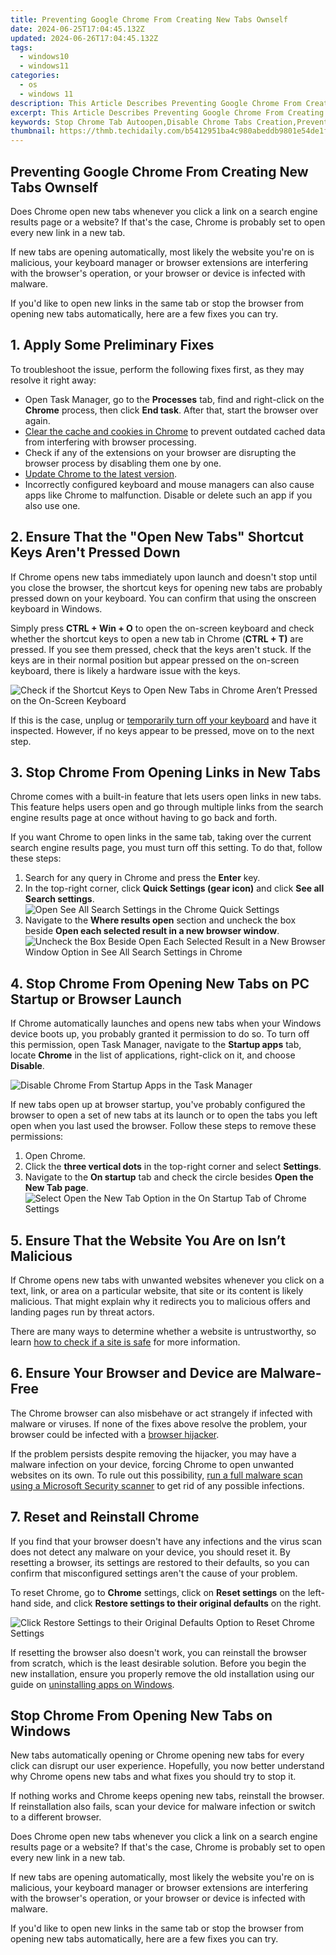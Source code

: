 ```yaml
---
title: Preventing Google Chrome From Creating New Tabs Ownself
date: 2024-06-25T17:04:45.132Z
updated: 2024-06-26T17:04:45.132Z
tags:
  - windows10
  - windows11
categories:
  - os
  - windows 11
description: This Article Describes Preventing Google Chrome From Creating New Tabs Ownself
excerpt: This Article Describes Preventing Google Chrome From Creating New Tabs Ownself
keywords: Stop Chrome Tab Autoopen,Disable Chrome Tabs Creation,Prevent Chrome Autotabbing,Halt Google Chrome New Tabs,Control Chrome Self-Open Tabs,Chrome Tab Management Settings,Stop Autoopening Chrome Tabs
thumbnail: https://thmb.techidaily.com/b5412951ba4c980abeddb9801e54de1f43b896bc3e121a51c5e15daf74ce2873.jpg
---
```


## Preventing Google Chrome From Creating New Tabs Ownself

 Does Chrome open new tabs whenever you click a link on a search engine results page or a website? If that's the case, Chrome is probably set to open every new link in a new tab.

 If new tabs are opening automatically, most likely the website you're on is malicious, your keyboard manager or browser extensions are interfering with the browser's operation, or your browser or device is infected with malware.

 If you'd like to open new links in the same tab or stop the browser from opening new tabs automatically, here are a few fixes you can try.

## 1\. Apply Some Preliminary Fixes

 To troubleshoot the issue, perform the following fixes first, as they may resolve it right away:

* Open Task Manager, go to the **Processes** tab, find and right-click on the **Chrome** process, then click **End task**. After that, start the browser over again.
* [Clear the cache and cookies in Chrome](https://www.makeuseof.com/how-to-clear-cookies-cache-in-chrome/) to prevent outdated cached data from interfering with browser processing.
* Check if any of the extensions on your browser are disrupting the browser process by disabling them one by one.
* [Update Chrome to the latest version](https://www.makeuseof.com/how-to-update-google-chrome/).
* Incorrectly configured keyboard and mouse managers can also cause apps like Chrome to malfunction. Disable or delete such an app if you also use one.

## 2\. Ensure That the "Open New Tabs" Shortcut Keys Aren't Pressed Down

 If Chrome opens new tabs immediately upon launch and doesn't stop until you close the browser, the shortcut keys for opening new tabs are probably pressed down on your keyboard. You can confirm that using the onscreen keyboard in Windows.

 Simply press **CTRL + Win + O** to open the on-screen keyboard and check whether the shortcut keys to open a new tab in Chrome (**CTRL + T)** are pressed. If you see them pressed, check that the keys aren't stuck. If the keys are in their normal position but appear pressed on the on-screen keyboard, there is likely a hardware issue with the keys.

![Check if the Shortcut Keys to Open New Tabs in Chrome Aren’t Pressed on the On-Screen Keyboard](https://static1.makeuseofimages.com/wordpress/wp-content/uploads/2023/07/2-check-if-the-shortcut-keys-to-open-new-tabs-in-chrome-aren-t-pressed-on-the-on-screen-keyboard.jpg)

 If this is the case, unplug or [temporarily turn off your keyboard](https://www.makeuseof.com/windows-disable-laptop-keyboard/) and have it inspected. However, if no keys appear to be pressed, move on to the next step.

## 3\. Stop Chrome From Opening Links in New Tabs

 Chrome comes with a built-in feature that lets users open links in new tabs. This feature helps users open and go through multiple links from the search engine results page at once without having to go back and forth.

 If you want Chrome to open links in the same tab, taking over the current search engine results page, you must turn off this setting. To do that, follow these steps:

1. Search for any query in Chrome and press the **Enter** key.
2. In the top-right corner, click **Quick Settings (gear icon)** and click **See all Search settings**.  
![Open See All Search Settings in the Chrome Quick Settings](https://static1.makeuseofimages.com/wordpress/wp-content/uploads/2023/07/3-open-see-all-search-settings-in-the-chrome-quick-settings.jpg)
3. Navigate to the **Where results open** section and uncheck the box beside **Open each selected result in a new browser window**.  
![Uncheck the Box Beside Open Each Selected Result in a New Browser Window Option in See All Search Settings in Chrome](https://static1.makeuseofimages.com/wordpress/wp-content/uploads/2023/07/4-uncheck-the-box-beside-open-each-selected-result-in-a-new-browser-window-option-in-see-all-search-settings-in-chrome.jpg)

## 4\. Stop Chrome From Opening New Tabs on PC Startup or Browser Launch

 If Chrome automatically launches and opens new tabs when your Windows device boots up, you probably granted it permission to do so. To turn off this permission, open Task Manager, navigate to the **Startup apps** tab, locate **Chrome** in the list of applications, right-click on it, and choose **Disable**.

![Disable Chrome From Startup Apps in the Task Manager](https://static1.makeuseofimages.com/wordpress/wp-content/uploads/2023/07/disable-chrome-from-startup-apps-in-the-task-manager-1.jpg)

 If new tabs open up at browser startup, you've probably configured the browser to open a set of new tabs at its launch or to open the tabs you left open when you last used the browser. Follow these steps to remove these permissions:

1. Open Chrome.
2. Click the **three vertical dots** in the top-right corner and select **Settings**.
3. Navigate to the **On startup** tab and check the circle besides **Open the New Tab page**.  
![Select Open the New Tab Option in the On Startup Tab of Chrome Settings](https://static1.makeuseofimages.com/wordpress/wp-content/uploads/2023/07/6-select-open-the-new-tab-option-in-the-on-startup-tab-of-chrome-settings.jpg)

## 5\. Ensure That the Website You Are on Isn’t Malicious

 If Chrome opens new tabs with unwanted websites whenever you click on a text, link, or area on a particular website, that site or its content is likely malicious. That might explain why it redirects you to malicious offers and landing pages run by threat actors.

 There are many ways to determine whether a website is untrustworthy, so learn [how to check if a site is safe](https://www.makeuseof.com/how-to-check-if-a-website-is-safe-to-use/) for more information.

## 6\. Ensure Your Browser and Device are Malware-Free

 The Chrome browser can also misbehave or act strangely if infected with malware or viruses. If none of the fixes above resolve the problem, your browser could be infected with a [browser hijacker](https://www.makeuseof.com/what-is-browser-hijacking/).

 If the problem persists despite removing the hijacker, you may have a malware infection on your device, forcing Chrome to open unwanted websites on its own. To rule out this possibility, [run a full malware scan using a Microsoft Security scanner](https://www.makeuseof.com/microsoft-safety-scanner-guide/) to get rid of any possible infections.

## 7\. Reset and Reinstall Chrome

 If you find that your browser doesn't have any infections and the virus scan does not detect any malware on your device, you should reset it. By resetting a browser, its settings are restored to their defaults, so you can confirm that misconfigured settings aren't the cause of your problem.

 To reset Chrome, go to **Chrome** settings, click on **Reset settings** on the left-hand side, and click **Restore settings to their original defaults** on the right.

![Click Restore Settings to their Original Defaults Option to Reset Chrome Settings](https://static1.makeuseofimages.com/wordpress/wp-content/uploads/2023/07/7-click-restore-settings-to-their-original-defaults-option-to-reset-chrome-settings.jpg)

 If resetting the browser also doesn't work, you can reinstall the browser from scratch, which is the least desirable solution. Before you begin the new installation, ensure you properly remove the old installation using our guide on [uninstalling apps on Windows](https://www.makeuseof.com/windows-11-different-ways-to-uninstall-software/).

## Stop Chrome From Opening New Tabs on Windows

 New tabs automatically opening or Chrome opening new tabs for every click can disrupt our user experience. Hopefully, you now better understand why Chrome opens new tabs and what fixes you should try to stop it.

 If nothing works and Chrome keeps opening new tabs, reinstall the browser. If reinstallation also fails, scan your device for malware infection or switch to a different browser.

 Does Chrome open new tabs whenever you click a link on a search engine results page or a website? If that's the case, Chrome is probably set to open every new link in a new tab.

 If new tabs are opening automatically, most likely the website you're on is malicious, your keyboard manager or browser extensions are interfering with the browser's operation, or your browser or device is infected with malware.

 If you'd like to open new links in the same tab or stop the browser from opening new tabs automatically, here are a few fixes you can try.



<ins class="adsbygoogle"
      style="display:block"
      data-ad-client="ca-pub-7571918770474297"
      data-ad-slot="8358498916"
      data-ad-format="auto"
      data-full-width-responsive="true"></ins>